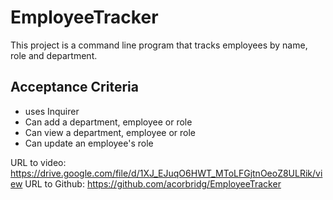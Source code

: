 # EmployeeTracker

This project is a command line program that tracks employees by name, role and department.

## Acceptance Criteria
* uses Inquirer
* Can add a department, employee or role
* Can view a department, employee or role
* Can update an employee's role



URL to video: https://drive.google.com/file/d/1XJ_EJuqO6HWT_MToLFGjtnOeoZ8ULRik/view
URL to Github: https://github.com/acorbridg/EmployeeTracker